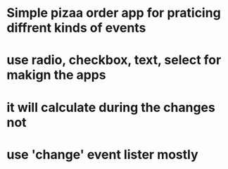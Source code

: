 # Simple pizaa order app for praticing diffrent kinds of events

# use radio, checkbox, text, select for makign the apps

# it will calculate during the changes not

# use 'change' event lister mostly
